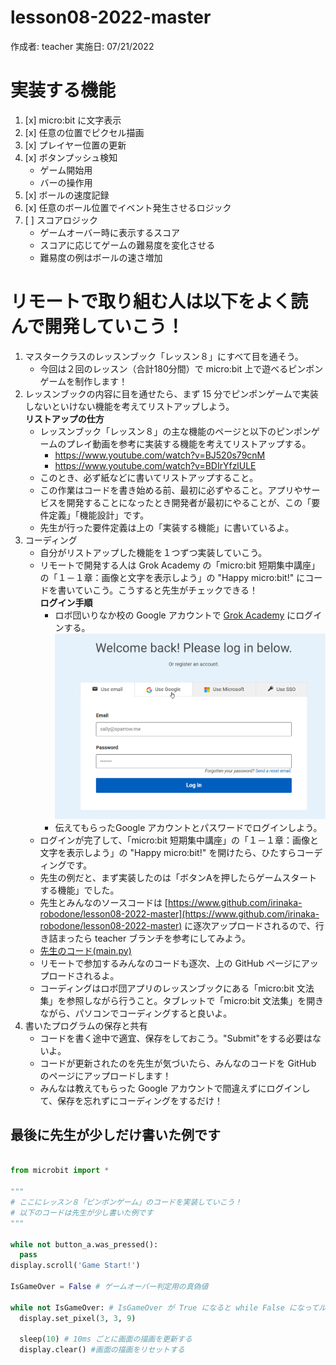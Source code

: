 # lesson08-2022-master

作成者: teacher
実施日: 07/21/2022

# 実装する機能

1. [x] micro:bit に文字表示
1. [x] 任意の位置でピクセル描画
1. [x] プレイヤー位置の更新
1. [x] ボタンプッシュ検知
    - ゲーム開始用
    - バーの操作用
1. [x] ボールの速度記録
1. [x] 任意のボール位置でイベント発生させるロジック
1. [ ] スコアロジック
    - ゲームオーバー時に表示するスコア
    - スコアに応じてゲームの難易度を変化させる
    - 難易度の例はボールの速さ増加

# リモートで取り組む人は以下をよく読んで開発していこう！

1. マスタークラスのレッスンブック「レッスン８」にすべて目を通そう。
    - 今回は２回のレッスン（合計180分間）で micro:bit 上で遊べるピンポンゲームを制作します！
1. レッスンブックの内容に目を通せたら、まず 15 分でピンポンゲームで実装しないといけない機能を考えてリストアップしよう。  
    <b>リストアップの仕方</b>
    - レッスンブック「レッスン８」の主な機能のページと以下のピンポンゲームのプレイ動画を参考に実装する機能を考えてリストアップする。
        - https://www.youtube.com/watch?v=BJ520s79cnM
        - https://www.youtube.com/watch?v=BDIrYfzlULE
    - このとき、必ず紙などに書いてリストアップすること。
    - この作業はコードを書き始める前、最初に必ずやること。アプリやサービスを開発することになったとき開発者が最初にやることが、この「要件定義」「機能設計」です。
    - 先生が行った要件定義は上の「実装する機能」に書いているよ。
1. コーディング
    - 自分がリストアップした機能を１つずつ実装していこう。
    - リモートで開発する人は Grok Academy の「micro:bit 短期集中講座」の「１－１章：画像と文字を表示しよう」の "Happy micro:bit!" にコードを書いていこう。こうすると先生がチェックできる！  
    <b>ログイン手順</b>  
        - ロボ団いりなか校の Google アカウントで [Grok Academy](https://groklearning.com/) にログインする。
        ![Use Google を選んでログインする](img/login.png)
        - 伝えてもらったGoogle アカウントとパスワードでログインしよう。
    - ログインが完了して、「micro:bit 短期集中講座」の「１－１章：画像と文字を表示しよう」の "Happy micro:bit!" を開けたら、ひたすらコーディングです。
    - 先生の例だと、まず実装したのは「ボタンAを押したらゲームスタートする機能」でした。
    - 先生とみんなのソースコードは [https://www.github.com/irinaka-robodone/lesson08-2022-master](https://www.github.com/irinaka-robodone/lesson08-2022-master) に逐次アップロードされるので、行き詰まったら teacher ブランチを参考にしてみよう。
    - [先生のコード(main.py)](https://github.com/irinaka-robodone/lesson08-2022-master/blob/teacher/main.py)
    - リモートで参加するみんなのコードも逐次、上の GitHub ページにアップロードされるよ。
    - コーディングはロボ団アプリのレッスンブックにある「micro:bit 文法集」を参照しながら行うこと。タブレットで「micro:bit 文法集」を開きながら、パソコンでコーディングすると良いよ。
1. 書いたプログラムの保存と共有
    - コードを書く途中で適宜、保存をしておこう。"Submit"をする必要はないよ。
    - コードが更新されたのを先生が気づいたら、みんなのコードを GitHub のページにアップロードします！
    - みんなは教えてもらった Google アカウントで間違えずにログインして、保存を忘れずにコーディングをするだけ！

## 最後に先生が少しだけ書いた例です

```python:main.py

from microbit import *

"""
# ここにレッスン８「ピンポンゲーム」のコードを実装していこう！
# 以下のコードは先生が少し書いた例です
"""

while not button_a.was_pressed():
  pass
display.scroll('Game Start!')

IsGameOver = False # ゲームオーバー判定用の真偽値

while not IsGameOver: # IsGameOver が True になると while False になってループ終了する
  display.set_pixel(3, 3, 9)
  
  sleep(10) # 10ms ごとに画面の描画を更新する
  display.clear() #画面の描画をリセットする
```